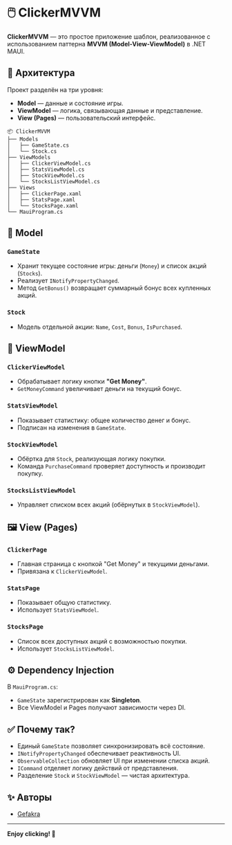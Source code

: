 # 🖱️ ClickerMVVM

**ClickerMVVM** — это простое приложение шаблон, реализованное с использованием паттерна **MVVM (Model-View-ViewModel)** в .NET MAUI.

## 🧩 Архитектура

Проект разделён на три уровня:
- **Model** — данные и состояние игры.
- **ViewModel** — логика, связывающая данные и представление.
- **View (Pages)** — пользовательский интерфейс.

```
📦 ClickerMVVM
├── Models
│   ├── GameState.cs
│   └── Stock.cs
├── ViewModels
│   ├── ClickerViewModel.cs
│   ├── StatsViewModel.cs
│   ├── StockViewModel.cs
│   └── StocksListViewModel.cs
├── Views
│   ├── ClickerPage.xaml
│   ├── StatsPage.xaml
│   └── StocksPage.xaml
└── MauiProgram.cs
```

## 🧠 Model

### `GameState`
- Хранит текущее состояние игры: деньги (`Money`) и список акций (`Stocks`).
- Реализует `INotifyPropertyChanged`.
- Метод `GetBonus()` возвращает суммарный бонус всех купленных акций.

### `Stock`
- Модель отдельной акции: `Name`, `Cost`, `Bonus`, `IsPurchased`.

## 🧠 ViewModel

### `ClickerViewModel`
- Обрабатывает логику кнопки **"Get Money"**.
- `GetMoneyCommand` увеличивает деньги на текущий бонус.

### `StatsViewModel`
- Показывает статистику: общее количество денег и бонус.
- Подписан на изменения в `GameState`.

### `StockViewModel`
- Обёртка для `Stock`, реализующая логику покупки.
- Команда `PurchaseCommand` проверяет доступность и производит покупку.

### `StocksListViewModel`
- Управляет списком всех акций (обёрнутых в `StockViewModel`).

## 🖼️ View (Pages)

### `ClickerPage`
- Главная страница с кнопкой "Get Money" и текущими деньгами.
- Привязана к `ClickerViewModel`.

### `StatsPage`
- Показывает общую статистику.
- Использует `StatsViewModel`.

### `StocksPage`
- Список всех доступных акций с возможностью покупки.
- Использует `StocksListViewModel`.

## ⚙️ Dependency Injection

В `MauiProgram.cs`:
- `GameState` зарегистрирован как **Singleton**.
- Все ViewModel и Pages получают зависимости через DI.


## ✅ Почему так?

- Единый `GameState` позволяет синхронизировать всё состояние.
- `INotifyPropertyChanged` обеспечивает реактивность UI.
- `ObservableCollection` обновляет UI при изменении списка акций.
- `ICommand` отделяет логику действий от представления.
- Разделение `Stock` и `StockViewModel` — чистая архитектура.


## ✨ Авторы

- [Gefakra](https://github.com/gefakra)

---

**Enjoy clicking! 🚀**
